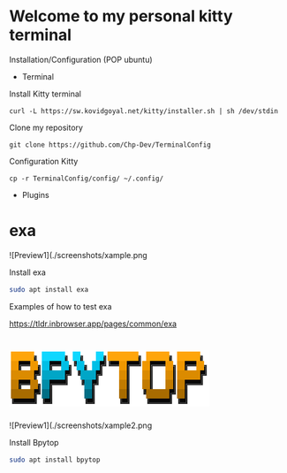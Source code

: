 # Welcome to my personal kitty terminal


Installation/Configuration (POP ubuntu)

* <p> Terminal </p>

Install Kitty terminal
```shell
curl -L https://sw.kovidgoyal.net/kitty/installer.sh | sh /dev/stdin
```
Clone my repository
```shell
git clone https://github.com/Chp-Dev/TerminalConfig
```
Configuration Kitty
```shell
cp -r TerminalConfig/config/ ~/.config/
```

* <p> Plugins </p>


# exa

![Preview1](./screenshots/xample.png

Install exa
```bash
sudo apt install exa
```
Examples of how to test exa

https://tldr.inbrowser.app/pages/common/exa


# ![bpytop](https://github.com/aristocratos/bpytop/raw/master/Imgs/logo.png)

![Preview1](./screenshots/xample2.png

Install Bpytop
```bash
sudo apt install bpytop
```

